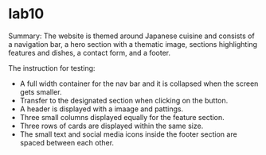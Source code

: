 # lab10

Summary:
The website is themed around Japanese cuisine and consists of a navigation bar, a hero section with a thematic image, sections highlighting features and dishes, a contact form, and a footer.

The instruction for testing:
- A full width container for the nav bar and it is collapsed when the screen gets smaller.
- Transfer to the designated section when clicking on the button.
- A header is displayed with a imaage and pattings.
- Three small columns displayed equally for the feature section.
- Three rows of cards are displayed within the same size.
- The small text and social media icons inside the footer section are spaced between each other.
